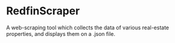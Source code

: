 # RedfinScraper
A web-scraping tool which collects the data of various real-estate properties, and displays them on a .json file.
